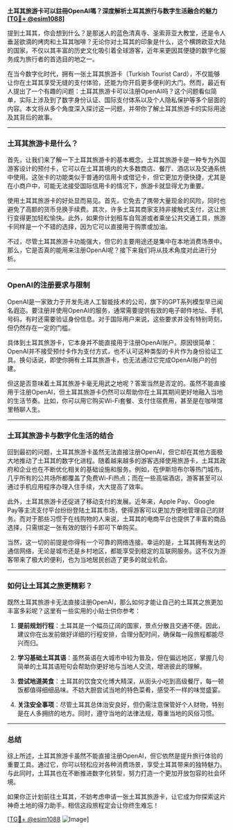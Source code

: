 **土耳其旅游卡可以註冊OpenAI嗎？深度解析土耳其旅行与数字生活融合的魅力[[TG💪+ @esim1088](https://t.me/s/esim1088)]**

提到土耳其，你会想到什么？是那迷人的蓝色清真寺、圣索菲亚大教堂，还是令人垂涎欲滴的烤肉和土耳其咖啡？无论你对土耳其的印象是什么，这个横跨欧亚大陆的国家，不仅以其丰富的历史文化吸引着全球游客，近年来更因其便捷的数字化服务成为旅行者的首选目的地之一。

在当今数字化时代，拥有一张土耳其旅游卡（Turkish Tourist Card），不仅能够让你在土耳其享受无缝的支付体验，还能为你开启更多便利的大门。然而，最近有人提出了一个有趣的问题：土耳其旅游卡可以注册OpenAI吗？这个问题看似简单，实际上涉及到了数字身份认证、国际支付体系以及个人隐私保护等多个层面的内容。本文将从多个角度深入探讨这一问题，并带你了解土耳其旅游卡的实际用途及其背后的故事。

---

### 土耳其旅游卡是什么？

首先，让我们来了解一下土耳其旅游卡的基本概念。土耳其旅游卡是一种专为外国游客设计的预付卡，它可以在土耳其境内的大多数商店、餐厅、酒店以及交通系统中使用。这张卡的功能类似于普通的信用卡或借记卡，但它更加方便快捷，尤其是在小商户中，可能无法接受国际信用卡的情况下，旅游卡就显得尤为重要。

使用土耳其旅游卡的好处显而易见。首先，它免去了携带大量现金的风险，同时也避免了高额的货币兑换手续费。其次，许多土耳其商家支持非接触式支付，这让旅行变得更加轻松愉快。此外，如果你计划租车自驾游或者乘坐公共交通工具，旅游卡同样是一个不错的选择，因为它可以直接用于购票或加油。

不过，尽管土耳其旅游卡功能强大，但它的主要用途还是集中在本地消费场景中。那么，它是否真的能用来注册OpenAI呢？接下来我们将从技术角度对此进行分析。

---

### OpenAI的注册要求与限制

OpenAI是一家致力于开发先进人工智能技术的公司，旗下的GPT系列模型早已闻名遐迩。要注册并使用OpenAI的服务，通常需要提供有效的电子邮件地址、手机号码，有时还需要验证身份信息。对于国际用户来说，这些要求并没有特别苛刻，但仍然存在一定的门槛。

具体到土耳其旅游卡，它本身并不能直接用于注册OpenAI账户。原因很简单：OpenAI并不接受预付卡作为支付方式，也不认可这种类型的卡片作为身份验证工具。换句话说，即使你拥有土耳其旅游卡，也无法通过它完成OpenAI账户的创建。

但这是否意味着土耳其旅游卡毫无用武之地呢？答案当然是否定的。虽然不能直接用于注册OpenAI，但土耳其旅游卡仍然可以帮助你在土耳其期间更好地融入当地的生活节奏。比如，你可以用它购买Wi-Fi套餐、支付住宿费用，甚至是在咖啡馆里畅聊人生。

---

### 土耳其旅游卡与数字化生活的结合

回到最初的问题，土耳其旅游卡虽然无法直接注册OpenAI，但它却在其他方面极大地推动了土耳其的数字化进程。随着越来越多的游客选择使用旅游卡，土耳其政府和企业也在不断优化相关的基础设施和服务。例如，在伊斯坦布尔等热门城市，几乎所有的公共场所都覆盖了免费Wi-Fi热点；而在一些高端酒店，游客甚至可以通过手机应用程序办理入住手续，大大提高了效率。

此外，土耳其旅游卡还促进了移动支付的发展。近年来，Apple Pay、Google Pay等主流支付平台纷纷登陆土耳其市场，使得游客可以更加方便地管理自己的财务。而对于那些习惯于在线购物的人来说，土耳其的电商平台也提供了丰富的商品选择，只需绑定一张有效的银行卡即可下单购买。

当然，这一切的前提是你得有一个可靠的网络连接。幸运的是，土耳其拥有发达的通信网络，无论是城市还是乡村地区，都能享受到稳定的互联网服务。这不仅为游客带来了极大的便利，也为当地居民创造了更多的就业机会。

---

### 如何让土耳其之旅更精彩？

既然土耳其旅游卡无法直接注册OpenAI，那么如何才能让自己的土耳其之旅更加丰富多彩呢？这里有一些实用的小贴士供你参考：

1. **提前规划行程**：土耳其是一个幅员辽阔的国家，景点分散且交通不便。因此，建议你在出发前做好详细的行程安排，合理分配时间，确保每一段旅程都能尽兴而归。
   
2. **学习基础土耳其语**：虽然英语在大城市中较为普及，但在偏远地区，掌握几句简单的土耳其语短句会帮助你更好地与当地人交流，增进彼此的理解。

3. **尝试地道美食**：土耳其的饮食文化博大精深，从街头小吃到高级餐厅，每一顿饭都值得细细品味。不妨大胆尝试当地的特色菜肴，感受不一样的味觉盛宴。

4. **关注安全事项**：尽管土耳其总体治安良好，但仍需注意保管好个人财物，特别是在人多拥挤的地方。同时，遵守当地的法律法规，尊重当地的风俗习惯。

---

### 总结

综上所述，土耳其旅游卡虽然不能直接注册OpenAI，但它依然是提升旅行体验的重要工具。通过它，你可以轻松应对各种消费场景，享受土耳其带来的独特魅力。与此同时，土耳其也在不断推进数字化转型，努力打造一个更加开放包容的社会环境。

如果你正计划前往土耳其，不妨考虑申请一张土耳其旅游卡，让它成为你探索这片神奇土地的得力助手。相信这段旅程定会让你终生难忘！

[[TG💪+ @esim1088](https://t.me/s/esim1088) ![Image](https://i.postimg.cc/4NQfJmqS/Snipaste-2025-05-13-00-14-12.png)]